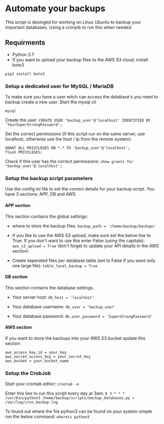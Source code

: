 # Automate your backups

This script is desinged for working on Linux Ubuntu to backup your important databases. Using a cronjob to run this when needed.

## Requirments
- Python 3.7
- If you want to upload your backup files to the AWS S3 cloud, install boto3
```
pip3 install boto3
```

### Setup a dedicated user for MySQL / MariaDB
To make sure you have a user witch can access the database's you need to backup create a new user.
Start the mysql cli

```mysql```

Create the user:
```CREATE USER 'backup_user'@'localhost' IDENTIFIED BY 'YourSuperStrongPassword';```

Set the correct permissions (if this script run on the same server, use localhost, otherwise use the host / ip from the remote system):
```
GRANT ALL PRIVILEGES ON *.* TO 'backup_user'@'localhost';
flush PRIVILEGES;
```

Check if this user has the correct permissions:
```show grants for 'backup_user'@'localhost';```

### Setup the backup script parameters
Use the config.ini file to set the correct details for your backup script.
You have 3 sections:
APP, DB and AWS

#### APP section
This section contains the global settings:

- where to store the backup files:
```backup_path = '/home/backup/backups'```

- If you like to use the AWS S3 upload, make sure set the below line to True. If you don't want to use this enter False (using the capitals):
```aws_s3_upload = True```
!don't forget to update your API details in the AWS section!

- Create seperated files per database table (set to False if you want only one large file):
```table_level_backup = True```


#### DB section
This section contains the database settings.

- Your server host:
```db_host = 'localhost'```

- Your database username:
```db_user = 'backup_user'```

- Your database password:
```db_user_password = 'SuperStrongPassword'```

#### AWS section
If you want to store the backups into your AWS S3 bucket update this section: 
```
aws_access_key_id = your_key
aws_secret_access_key = your_secret_key
aws_bucket = your_bucket_name
```

### Setup the CrobJob
Start your crontab editor:
```crontab -e```

Enter this line to run this script every day at 3am:
```0 3 * * * /usr/bin/python3 /home/backup/scripts/backup_databases.py > /var/log/cron_backup.log```

To found out where the file python3 can be found on your system simple run the below command:
```whereis python3```


